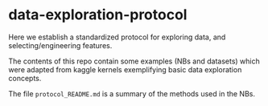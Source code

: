# data-exploration-protocol

Here we establish a standardized protocol for exploring data, and selecting/engineering features.

The contents of this repo contain some examples (NBs and datasets) which were adapted from kaggle kernels exemplifying basic data exploration concepts.

The file `protocol_README.md` is a summary of the methods used in the NBs.